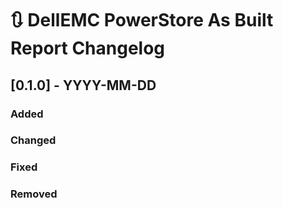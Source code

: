# :arrows_clockwise: DellEMC PowerStore As Built Report Changelog

## [0.1.0] - YYYY-MM-DD

### Added

### Changed

### Fixed

### Removed


